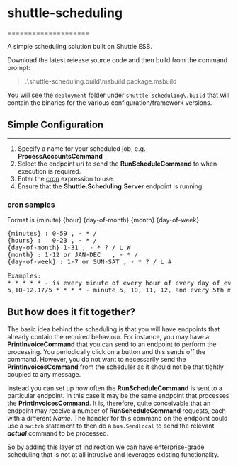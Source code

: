 # shuttle-scheduling
====================

A simple scheduling solution built on Shuttle ESB.

Download the latest release source code and then build from the command prompt:

> .\shuttle-scheduling\.build\msbuild package.msbuild

You will see the `deployment` folder under `shuttle-scheduling\.build` that will contain the binaries for the various configuration/framework versions.

## Simple Configuration
--------------------
1. Specify a name for your scheduled job, e.g. **ProcessAccountsCommand**
2. Select the endpoint uri to send the **RunScheduleCommand** to when execution is required.
3. Enter the [cron](http://en.wikipedia.org/wiki/Cron) expression to use.
4. Ensure that the **Shuttle.Scheduling.Server** endpoint is running.
 
### cron samples

Format is {minute} {hour} {day-of-month} {month} {day-of-week}

<pre>
{minutes} : 0-59 , - * /
{hours} : 	0-23 , - * /
{day-of-month} 1-31 , - * ? / L W
{month} : 1-12 or JAN-DEC	, - * /
{day-of-week} : 1-7 or SUN-SAT , - * ? / L #

Examples:
* * * * * - is every minute of every hour of every day of every month
5,10-12,17/5 * * * * - minute 5, 10, 11, 12, and every 5th minute after that
</pre>

## But how does it fit together?

The basic idea behind the scheduling is that you will have endpoints that already contain the required behaviour.  For instance, you may have a **PrintInvoiceCommand** that you can send to an endpoint to perform the processing.  You periodically click on a button and this sends off the command.  However, you do not want to necessarily send the **PrintInvoicesCommand** from the scheduler as it should not be that tightly coupled to any message.

Instead you can set up how often the **RunScheduleCommand** is sent to a particular endpoint.  In this case it may be the same endpoint that processes the **PrintInvoicesCommand**.  It is, therefore, quite conceivable that an endpoint may receive a number of **RunScheduleCommand** requests, each with a different *Name*.  The handler for this command on the endpoint could use a ```switch``` statement to then do a ```bus.SendLocal``` to send the relevant ***actual*** command to be processed.

So by adding this layer of indirection we can have enterprise-grade scheduling that is not at all intrusive and leverages existing functionality.
